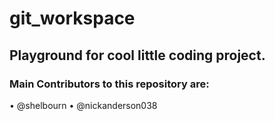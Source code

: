 # git_workspace
## Playground for cool little coding project.
### Main Contributors to this repository are:
• @shelbourn
• @nickanderson038
